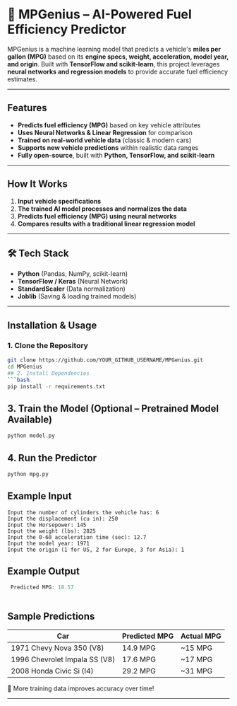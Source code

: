 # 🚗 MPGenius – AI-Powered Fuel Efficiency Predictor  

MPGenius is a machine learning model that predicts a vehicle's **miles per gallon (MPG)** based on its **engine specs, weight, acceleration, model year, and origin**. Built with **TensorFlow and scikit-learn**, this project leverages **neural networks and regression models** to provide accurate fuel efficiency estimates.  

---

##  Features  
-  **Predicts fuel efficiency (MPG)** based on key vehicle attributes  
-  **Uses Neural Networks & Linear Regression** for comparison  
- **Trained on real-world vehicle data** (classic & modern cars)  
-  **Supports new vehicle predictions** within realistic data ranges  
-  **Fully open-source**, built with **Python, TensorFlow, and scikit-learn**  

---

##  How It Works  
1. **Input vehicle specifications**  
2. **The trained AI model processes and normalizes the data**  
3. **Predicts fuel efficiency (MPG) using neural networks**  
4. **Compares results with a traditional linear regression model**  

---

## 🛠 Tech Stack  
- **Python** (Pandas, NumPy, scikit-learn)  
- **TensorFlow / Keras** (Neural Network)  
- **StandardScaler** (Data normalization)  
- **Joblib** (Saving & loading trained models)  

---

##  Installation & Usage  

### 1. Clone the Repository  
```bash
git clone https://github.com/YOUR_GITHUB_USERNAME/MPGenius.git
cd MPGenius
## 2. Install Dependencies
```bash
pip install -r requirements.txt
```

## 3. Train the Model (Optional – Pretrained Model Available)
```bash
python model.py
```

## 4. Run the Predictor
```bash
python mpg.py
```

## Example Input
```less
Input the number of cylinders the vehicle has: 6  
Input the displacement (cu in): 250  
Input the Horsepower: 145  
Input the weight (lbs): 2825  
Input the 0-60 acceleration time (sec): 12.7  
Input the model year: 1971  
Input the origin (1 for US, 2 for Europe, 3 for Asia): 1  
```

## Example Output
```objectivec
 Predicted MPG: 18.57
 
```

##  Sample Predictions
| Car | Predicted MPG | Actual MPG |
|-------------------------------|---------------|-------------|
| 1971 Chevy Nova 350 (V8) | 14.9 MPG | ~15 MPG |
| 1996 Chevrolet Impala SS (V8) | 17.6 MPG | ~17 MPG |
| 2008 Honda Civic Si (I4) | 29.2 MPG | ~31 MPG |

🚀 More training data improves accuracy over time!

---


